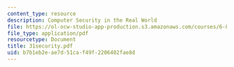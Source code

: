 ```yaml
---
content_type: resource
description: Computer Security in the Real World
file: https://ol-ocw-studio-app-production.s3.amazonaws.com/courses/6-826-principles-of-computer-systems-spring-2002/b7b1eb2eae7d51caf49f2206402fae8d_31security.pdf
file_type: application/pdf
resourcetype: Document
title: 31security.pdf
uid: b7b1eb2e-ae7d-51ca-f49f-2206402fae8d
---
```


